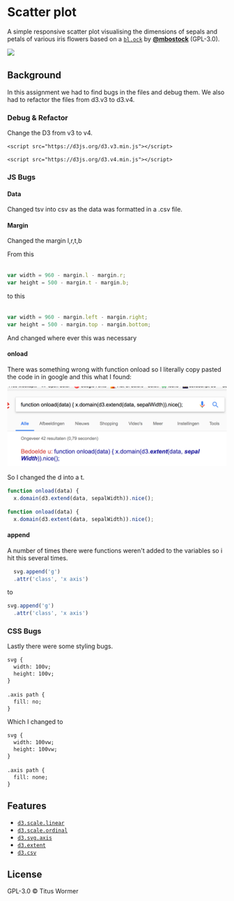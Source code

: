# Scatter plot

A simple responsive scatter plot visualising the dimensions of sepals and petals
of various iris flowers based on a [`bl.ock`][block] by
[**@mbostock**][block-author] (GPL-3.0).

[![][cover]][url]


## Background

In this assignment we had to find bugs in the files and debug them. We also had to refactor the files from d3.v3 to d3.v4.


### Debug & Refactor

Change the D3 from v3 to v4.

```
<script src="https://d3js.org/d3.v3.min.js"></script>

```
```
<script src="https://d3js.org/d3.v4.min.js"></script>

```


### JS Bugs

#### Data

Changed tsv into csv as the data was formatted in a .csv file.

#### Margin

Changed the margin l,r,t,b

From this


```js

var width = 960 - margin.l - margin.r;
var height = 500 - margin.t - margin.b;

```

to this

```js

var width = 960 - margin.left - margin.right;
var height = 500 - margin.top - margin.bottom;
```

And changed where ever this was necessary

#### onload

There was something wrong with function onload so I literally copy pasted the code in in google and this what I found:

![alt text](image.png "Title")


So I changed the d into a t.

```js
function onload(data) {
  x.domain(d3.extend(data, sepalWidth)).nice();
```

```js
function onload(data) {
  x.domain(d3.extent(data, sepalWidth)).nice();
```

#### append

A number of times there were functions weren't added to the variables so i hit this several times.

```js
  svg.append('g')
  .attr('class', 'x axis')
```


to

```js
svg.append('g')
  .attr('class', 'x axis')
```

### CSS Bugs


Lastly there were some styling bugs.

```
svg {
  width: 100v;
  height: 100v;
}

.axis path {
  fill: no;
}
```

Which I changed to

```
svg {
  width: 100vw;
  height: 100vw;
}

.axis path {
  fill: none;
}
```


## Features

*   [`d3.scale.linear`](https://github.com/d3/d3-3.x-api-reference/blob/master/Quantitative-Scales.md#_linear)
*   [`d3.scale.ordinal`](https://github.com/d3/d3-3.x-api-reference/blob/master/Ordinal-Scales.md#ordinal)
*   [`d3.svg.axis`](https://github.com/d3/d3-3.x-api-reference/blob/master/SVG-Axes.md#axis)
*   [`d3.extent`](https://github.com/d3/d3-3.x-api-reference/blob/master/Arrays.md#d3_extent)
*   [`d3.csv`](https://github.com/d3/d3-3.x-api-reference/blob/master/CSV.md#csv)

## License

GPL-3.0 © Titus Wormer

[block]: https://bl.ocks.org/mbostock/3887118

[block-author]: https://github.com/mbostock

[cover]: preview.png

[url]: https://cmda-fe3.github.io/course-17-18/class-2/debug

